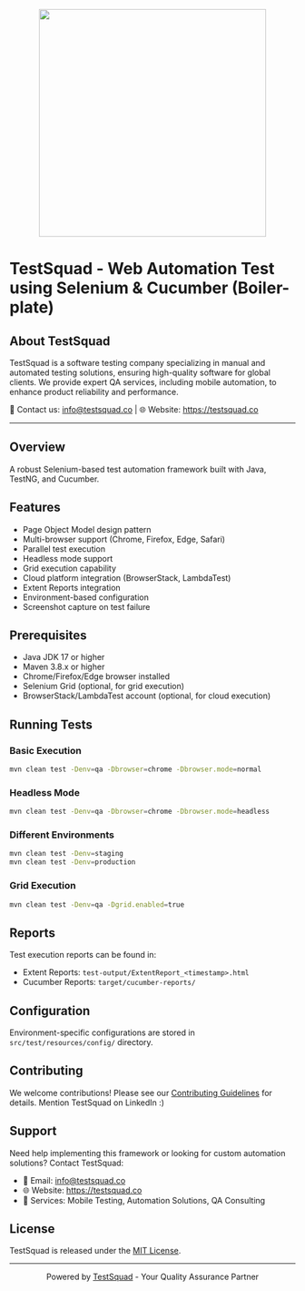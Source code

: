 <p align="center">
  <img src="https://staging.testsquad.co/wp-content/uploads/2025/02/testsquad-logo-500-469x100.png" width="400"/>
</p>

# TestSquad - Web Automation Test using Selenium & Cucumber (Boiler-plate)

## About TestSquad

TestSquad is a software testing company specializing in manual and automated testing solutions, ensuring high-quality software for global clients. We provide expert QA services, including mobile automation, to enhance product reliability and performance.

📩 Contact us: info@testsquad.co | 🌐 Website: https://testsquad.co

---

## Overview

A robust Selenium-based test automation framework built with Java, TestNG, and Cucumber.

## Features

- Page Object Model design pattern
- Multi-browser support (Chrome, Firefox, Edge, Safari)
- Parallel test execution
- Headless mode support
- Grid execution capability
- Cloud platform integration (BrowserStack, LambdaTest)
- Extent Reports integration
- Environment-based configuration
- Screenshot capture on test failure

## Prerequisites

- Java JDK 17 or higher
- Maven 3.8.x or higher
- Chrome/Firefox/Edge browser installed
- Selenium Grid (optional, for grid execution)
- BrowserStack/LambdaTest account (optional, for cloud execution)

## Running Tests

### Basic Execution

```bash
mvn clean test -Denv=qa -Dbrowser=chrome -Dbrowser.mode=normal
```

### Headless Mode
```bash
mvn clean test -Denv=qa -Dbrowser=chrome -Dbrowser.mode=headless
```

### Different Environments
```bash
mvn clean test -Denv=staging
mvn clean test -Denv=production
```

### Grid Execution
```bash
mvn clean test -Denv=qa -Dgrid.enabled=true
```

## Reports

Test execution reports can be found in:
- Extent Reports: `test-output/ExtentReport_<timestamp>.html`
- Cucumber Reports: `target/cucumber-reports/`

## Configuration

Environment-specific configurations are stored in `src/test/resources/config/` directory.

## Contributing

We welcome contributions! Please see our [Contributing Guidelines](CONTRIBUTING.md) for details. Mention TestSquad on LinkedIn :)

## Support

Need help implementing this framework or looking for custom automation solutions? Contact TestSquad:

- 📧 Email: info@testsquad.co
- 🌐 Website: https://testsquad.co
- 💼 Services: Mobile Testing, Automation Solutions, QA Consulting


## License

TestSquad is released under the [MIT License](LICENSE).

---

<p align="center">Powered by <a href="https://testsquad.co">TestSquad</a> - Your Quality Assurance Partner</p>

